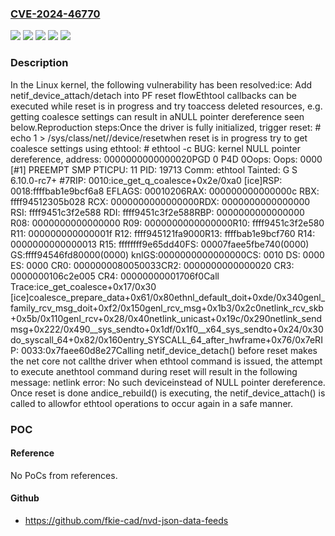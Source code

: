 ### [CVE-2024-46770](https://cve.mitre.org/cgi-bin/cvename.cgi?name=CVE-2024-46770)
![](https://img.shields.io/static/v1?label=Product&message=Linux&color=blue)
![](https://img.shields.io/static/v1?label=Version&message=&color=brightgreen)
![](https://img.shields.io/static/v1?label=Version&message=4.17%20&color=brightgreen)
![](https://img.shields.io/static/v1?label=Version&message=fcea6f3da546b93050f3534aadea7bd96c1d7349%20&color=brightgreen)
![](https://img.shields.io/static/v1?label=Vulnerability&message=n%2Fa&color=blue)

### Description

In the Linux kernel, the following vulnerability has been resolved:ice: Add netif_device_attach/detach into PF reset flowEthtool callbacks can be executed while reset is in progress and try toaccess deleted resources, e.g. getting coalesce settings can result in aNULL pointer dereference seen below.Reproduction steps:Once the driver is fully initialized, trigger reset:	# echo 1 > /sys/class/net/<interface>/device/resetwhen reset is in progress try to get coalesce settings using ethtool:	# ethtool -c <interface>BUG: kernel NULL pointer dereference, address: 0000000000000020PGD 0 P4D 0Oops: Oops: 0000 [#1] PREEMPT SMP PTICPU: 11 PID: 19713 Comm: ethtool Tainted: G S                 6.10.0-rc7+ #7RIP: 0010:ice_get_q_coalesce+0x2e/0xa0 [ice]RSP: 0018:ffffbab1e9bcf6a8 EFLAGS: 00010206RAX: 000000000000000c RBX: ffff94512305b028 RCX: 0000000000000000RDX: 0000000000000000 RSI: ffff9451c3f2e588 RDI: ffff9451c3f2e588RBP: 0000000000000000 R08: 0000000000000000 R09: 0000000000000000R10: ffff9451c3f2e580 R11: 000000000000001f R12: ffff945121fa9000R13: ffffbab1e9bcf760 R14: 0000000000000013 R15: ffffffff9e65dd40FS:  00007faee5fbe740(0000) GS:ffff94546fd80000(0000) knlGS:0000000000000000CS:  0010 DS: 0000 ES: 0000 CR0: 0000000080050033CR2: 0000000000000020 CR3: 0000000106c2e005 CR4: 00000000001706f0Call Trace:<TASK>ice_get_coalesce+0x17/0x30 [ice]coalesce_prepare_data+0x61/0x80ethnl_default_doit+0xde/0x340genl_family_rcv_msg_doit+0xf2/0x150genl_rcv_msg+0x1b3/0x2c0netlink_rcv_skb+0x5b/0x110genl_rcv+0x28/0x40netlink_unicast+0x19c/0x290netlink_sendmsg+0x222/0x490__sys_sendto+0x1df/0x1f0__x64_sys_sendto+0x24/0x30do_syscall_64+0x82/0x160entry_SYSCALL_64_after_hwframe+0x76/0x7eRIP: 0033:0x7faee60d8e27Calling netif_device_detach() before reset makes the net core not callthe driver when ethtool command is issued, the attempt to execute anethtool command during reset will result in the following message:    netlink error: No such deviceinstead of NULL pointer dereference. Once reset is done andice_rebuild() is executing, the netif_device_attach() is called to allowfor ethtool operations to occur again in a safe manner.

### POC

#### Reference
No PoCs from references.

#### Github
- https://github.com/fkie-cad/nvd-json-data-feeds

